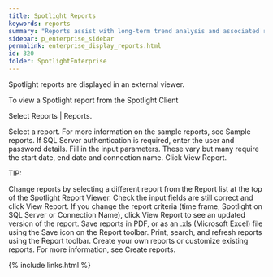 ```yaml
---
title: Spotlight Reports
keywords: reports
summary: "Reports assist with long-term trend analysis and associated reporting."
sidebar: p_enterprise_sidebar
permalink: enterprise_display_reports.html
id: 320
folder: SpotlightEnterprise
---
```



Spotlight reports are displayed in an external viewer.

To view a Spotlight report from the Spotlight Client

Select Reports | Reports.



Select a report. For more information on the sample reports, see Sample reports.
If SQL Server authentication is required, enter the user and password details.
Fill in the input parameters. These vary but many require the start date, end date and connection name.
Click View Report.

 TIP:

Change reports by selecting a different report from the Report list at the top of the Spotlight Report Viewer. Check the input fields are still correct and click View Report.
If you change the report criteria (time frame, Spotlight on SQL Server or Connection Name), click View Report to see an updated version of the report.
Save reports in PDF, or as an .xls (Microsoft Excel) file using the Save icon on the Report toolbar.
Print, search, and refresh reports using the Report toolbar.
Create your own reports or customize existing reports. For more information, see Create reports.




{% include links.html %}
